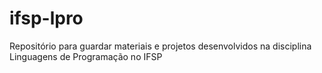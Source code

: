 # ifsp-lpro
Repositório para guardar materiais e projetos desenvolvidos na disciplina Linguagens de Programação no IFSP
